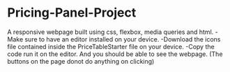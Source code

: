 # Pricing-Panel-Project
A responsive webpage built using css, flexbox, media queries and html.
-Make sure to have an editor installed on your device.
-Download the icons file contained inside the PriceTableStarter file on your device.
-Copy the code run it on the editor.
 And you should be able to see the webpage.
(The buttons on the page donot do anything on clicking)
